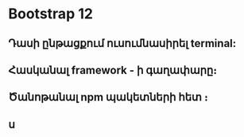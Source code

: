 # Bootstrap 12

## Դասի ընթացքում ուսումնասիրել terminal:
## Հասկանալ framework - ի գաղափարը։
## Ծանոթանալ npm պակետների հետ ։
## ս